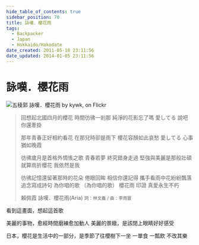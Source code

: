 ```yaml
---
hide_table_of_contents: true
sidebar_position: 70
title: 詠嘆．櫻花雨
tags:
  - Backpacker
  - Japan
  - Hokkaido/Hakodate
date_created: 2011-05-10 23:11:56
date_updated: 2014-01-05 23:11:56
---
```


詠嘆．櫻花雨
==========

![五稜郭 詠嘆．櫻花雨 by kywk, on Flickr](http://farm9.staticflickr.com/8160/7291939084_8ea9e6b2a2.jpg)

> 回想起北國四月的櫻花
> 時間彷彿一剎那
> 純淨的花影忘了嗎 愛してる
> 說吧 你還牽掛
> 
> 那年青春正好相約看花
> 在那兒時卻是雨下
> 櫻花容顏如此哀愁 愛してる
> 心事 猶如晚霞
> 
> 彷彿歲月是首格外惆悵之歌
> 青春若夢 終究錯身走過
> 堅強與美麗是那般壯碩
> 就算雨折櫻花 我依然是我
> 
> 彷彿記憶還留著那時的花朵
> 倦眼回眸 相信你還記得
> 攜手看雨中花紛紛飄落
> 追念寫成詩句 為你唱的歌 （為你唱的歌）
> 櫻花雨 印證 真愛永生不朽
>
> 賴佩霞 詠嘆．櫻花雨(Aria)
> <small>詞：林文義 / 曲：李雨寰</small>

看到這畫面，想起這首歌

美麗的事物，愈經時間磨練愈加動人
美麗的景緻，是該閉上眼睛好好感受

日本，櫻花是生活中的一部分，是季節了往櫻樹下一坐
一單食 一瓢飲 不改其樂 
